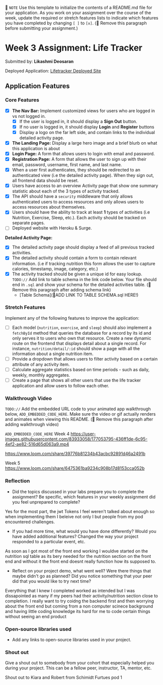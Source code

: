 📝 `NOTE` Use this template to initialize the contents of a README.md file for your application. As you work on your assignment over the course of the week, update the required or stretch features lists to indicate which features you have completed by changing `[ ]` to `[x]`. (🚫 Remove this paragraph before submitting your assignment.)

# Week 3 Assignment: Life Tracker

Submitted by: **Likashmi Deosaran**

Deployed Application: [Lifetracker Deployed Site](ADD_LINK_HERE)

## Application Features

### Core Features

- [x] **The Nav Bar:** Implement customized views for users who are logged in vs not logged in.
  - [x] If the user is logged in, it should display a **Sign Out** button. 
  - [x] If no user is logged in, it should display **Login** and **Register** buttons
  - [x] Display a logo on the far left side, and contain links to the individual detailed activity page. 
- [x] **The Landing Page:** Display a large hero image and a brief blurb on what this application is about
- [x] **Login Page:** A form that allows users to login with email and password.
- [x] **Registration Page:** A form that allows the user to sign up with their email, password, username, first name, and last name.
- [x] When a user first authenticates, they should be redirected to an authenticated view (i.e the detailed activity page). When they sign out, all frontend data should be reset.
- [x] Users have access to an overview Activity page that show one summary statistic about each of the 3 types of activity tracked.
- [x] The API should have a `security` middleware that only allows authenticated users to access resources and only allows users to access resources about themselves. 
- [x] Users should have the ability to track at least **1** types of activities (i.e Nutrition, Exercise, Sleep, etc.). Each activity should be tracked on separate pages.
- [ ] Deployed website with Heroku & Surge. 

**Detailed Activity Page:**
- [x] The detailed activity page should display a feed of all previous tracked activities.
- [x] The detailed activity should contain a form to contain relevant information. (i.e if tracking nutrition this form allows the user to capture calories, timestamp, image, category, etc.) 
- [x] The activity tracked should be given a unique id for easy lookup.
  `TODO://` Add link to table schema in the link code below. Your file should end in `.sql` and show your schema for the detailed activities table. (🚫 Remove this paragraph after adding schema link)
  * [Table Schema](📝ADD LINK TO TABLE SCHEMA.sql HERE!) 

### Stretch Features

Implement any of the following features to improve the application:
- [ ] Each model (`nutrition`, `exercise`, and `sleep`) should also implement a `fetchById` method that queries the database for a record by its id and only serves it to users who own that resource. Create a new dynamic route on the frontend that displays detail about a single record. For instance, `nutrition/detail/:id` should show a page with all the information about a single nutrition item.
- [ ] Provide a dropdown that allows users to filter activity based on a certain attribute of any activity item.
- [ ] Calculate aggregate statistics based on time periods - such as daily, weekly, monthly aggregates.
- [ ] Create a page that shows all other users that use the life tracker application and allow users to follow each other.

### Walkthrough Video

`TODO://` Add the embedded URL code to your animated app walkthrough below, `ADD_EMBEDDED_CODE_HERE`. Make sure the video or gif actually renders and animates when viewing this README. (🚫 Remove this paragraph after adding walkthrough video)

`ADD_EMBEDDED_CODE_HERE`
Week 4
https://user-images.githubusercontent.com/83933058/177053795-436ff1de-6c95-4ef2-ae82-516d65d063a9.mp4

https://www.loom.com/share/39776b81234b43acbc92891d46a2491b

Week 5
https://www.loom.com/share/6475361ba9234c908b17d8153cca052b



### Reflection

* Did the topics discussed in your labs prepare you to complete the assignment? Be specific, which features in your weekly assignment did you feel unprepared to complete?

Yes for the most part, the jwt Tokens I feel weren't talked about enough so when implementing them I beleive not only I but people from my pod encountered challenges.

* If you had more time, what would you have done differently? Would you have added additional features? Changed the way your project responded to a particular event, etc.
  
As soon as I got most of the front end working I wouldve started on the nutrition sql table as its bery needed for the nutrition section on the front end and without it the front end doesnt really function how its supposed to. 

* Reflect on your project demo, what went well? Were there things that maybe didn't go as planned? Did you notice something that your peer did that you would like to try next time?

Everything that I knew I completed worked as intended but I was dissapointed as many if my peers had their activity/nutrition section close to completion. I really want to try coidng the backend first and then worrying about the front end but coming from a non computer scinece background and having little coding knowledge its hard for me to code certain things without seeing an end product

### Open-source libraries used

- Add any links to open-source libraries used in your project.

### Shout out

Give a shout out to somebody from your cohort that especially helped you during your project. This can be a fellow peer, instructor, TA, mentor, etc.

Shout out to Kiara and Robert from Schimidt Furtues pod 1
